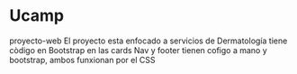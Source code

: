 # Ucamp
proyecto-web
El proyecto esta enfocado a servicios de Dermatología
tiene còdigo en Bootstrap en las cards
Nav y footer tienen cofigo a mano y bootstrap, ambos funxionan por el CSS

